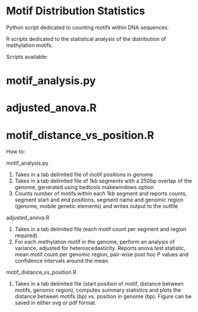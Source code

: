 Motif Distribution Statistics
=============================

Python script dedicated to counting motifs within DNA sequences.

R scripts dedicated to the statistical analysis of the distribution of methylation motifs.

Scripts available:

  # motif_analysis.py
  # adjusted_anova.R
  # motif_distance_vs_position.R

How to:

motif_analysis.py

  1. Takes in a tab delimited file of motif positions in genome
  2. Takes in a tab delimited file of 1kb segments with a 250bp overlap of the genome, generated using bedtools makewindows option
  3. Counts number of motifs within each 1kb segment and reports counts, segment start and end positions, segment name and genomic   region (genome, mobile genetic elements) and writes output to the outfile

adjusted_anova.R

  1. Takes in a tab delimited file (each motif count per segment and region required)
  2. For each methylation motif in the genome, perform an analysis of variance, adjusted for heteroscedasticity. Reports anova      test statistic, mean motif count per genomic region, pair-wise post hoc P values and confidence intervals around the mean.

motif_distance_vs_position.R

  1. Takes in a tab delimited file (start position of motif, distance between motifs, genomic region), computes summary statistics   and plots the distance between motifs (bp) vs. position in genome (bp). Figure can be saved in either svg or pdf format.
